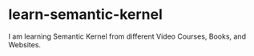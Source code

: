 # learn-semantic-kernel
I am learning Semantic Kernel from different Video Courses, Books, and Websites.
